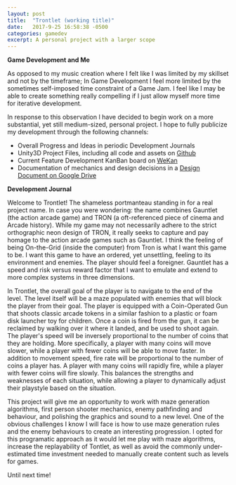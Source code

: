 ```yaml
---
layout: post
title:  "Trontlet (working title)"
date:   2017-9-25 16:58:38 -0500
categories: gamedev
excerpt: A personal project with a larger scope
---
```



**Game Development and Me**

As opposed to my music creation where I felt like I was limited by my skillset and not by the timeframe; In Game Development I feel more limited by the sometimes self-imposed time constraint of a Game Jam. I feel like I may be able to create something really compelling if I just allow myself more time for iterative development.

In response to this observation I have decided to begin work on a more substantial, yet still medium-sized, personal project. I hope to fully publicize my development through the following channels:
+ Overall Progress and Ideas in periodic Development Journals
+ Unity3D Project Files, including all code and assets on [Github][github]
+ Current Feature Development KanBan board on [WeKan][wekan]
+ Documentation of mechanics and design decisions in a [Design Document on Google Drive][drive]

**Development Journal**

Welcome to Trontlet! The shameless portmanteau standing in for a real project name. In case you were wondering: the name combines Gauntlet (the action arcade game) and TRON (a oft-referenced piece of cinema and Arcade history). While my game may not necessarily adhere to the strict orthographic neon design of TRON, it really seeks to capture and pay homage to the action arcade games such as Gauntlet. I think the feeling of being On-the-Grid (inside the computer) from Tron is what I want this game to be. I want this game to have an ordered, yet unsettling, feeling to its environment and enemies. The player should feel a foreigner. Gauntlet has a speed and risk versus reward factor that I want to emulate and extend to more complex systems in three dimensions.

In Trontlet, the overall goal of the player is to navigate to the end of the level. The level itself will be a maze populated with enemies that will block the player from their goal. The player is equipped with a Coin-Operated Gun that shoots classic arcade tokens in a similar fashion to a plastic or foam disk launcher toy for children. Once a coin is fired from the gun, it can be reclaimed by walking over it where it landed, and be used to shoot again. The player's speed will be inversely proportional to the number of coins that they are holding. More specifically, a player with many coins will move slower, while a player with fewer coins will be able to move faster. In addition to movement speed, fire rate will be proportional to the number of coins a player has. A player with many coins will rapidly fire, while a player with fewer coins will fire slowly. This balances the strengths and weaknesses of each situation, while allowing a player to dynamically adjust their playstyle based on the situation.

This project will give me an opportunity to work with maze generation algorithms, first person shooter mechanics, enemy pathfinding and behaviour, and polishing the graphics and sound to a new level. One of the obvious challenges I know I will face is how to use maze generation rules and the enemy behaviours to create an interesting progression. I opted for this programatic approach as it would let me play with maze algorithms, increase the replayability of Tontlet, as well as avoid the commonly under-estimated time investment needed to manually create content such as levels for games.

Until next time!

[github]:https://github.com/lucasrumney94/trontlet
[wekan]:https://wekan.indie.host/b/Q5kySd7mRse2nDao5/tontlet
[drive]:https://docs.google.com/document/d/16rARsNw27a7206gDjVhmQs9HzPyZMSeyvsH-dwy_U3U/edit?usp=sharing
